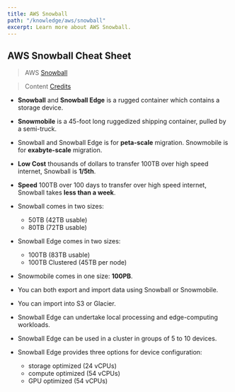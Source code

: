 ```yaml
---
title: AWS Snowball
path: "/knowledge/aws/snowball"
excerpt: Learn more about AWS Snowball.
---
```


## AWS Snowball Cheat Sheet

> AWS [Snowball](https://aws.amazon.com/snowball/)

> Content [Credits](https://www.youtube.com/watch?v=Ia-UEYYR44s)

- **Snowball** and **Snowball Edge** is a rugged container which contains a storage device.

- **Snowmobile** is a 45-foot long ruggedized shipping container, pulled by a semi-truck.

- Snowball and Snowball Edge is for **peta-scale** migration. Snowmobile is for **exabyte-scale** migration.

- **Low Cost** thousands of dollars to transfer 100TB over high speed internet, Snowball is **1/5th**.

- **Speed** 100TB over 100 days to transfer over high speed internet, Snowball takes **less than a week**.

- Snowball comes in two sizes:
  - 50TB (42TB usable)
  - 80TB (72TB usable)

- Snowball Edge comes in two sizes:
  - 100TB (83TB usable)
  - 100TB Clustered (45TB per node)

- Snowmobile comes in one size: **100PB**.

- You can both export and import data using Snowball or Snowmobile.

- You can import into S3 or Glacier.

- Snowball Edge can undertake local processing and edge-computing workloads.

- Snowball Edge can be used in a cluster in groups of 5 to 10 devices.

- Snowball Edge provides three options for device configuration:
  - storage optimized (24 vCPUs)
  - compute optimized (54 vCPUs)
  - GPU optimized (54 vCPUs)
